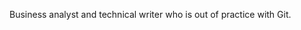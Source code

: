 Business analyst and technical writer who is out of practice with Git.

<!---
jasongannon/jasongannon is a ✨ special ✨ repository because its `README.md` (this file) appears on your GitHub profile.
You can click the Preview link to take a look at your changes.
--->
